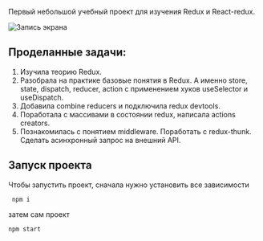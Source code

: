Первый небольшой учебный проект для изучения Redux и React-redux. 

![Запись экрана](https://github.com/Listag/redux-sandbox/blob/main/public/%D0%97%D0%B0%D0%BF%D0%B8%D1%81%D1%8C%20%D0%BF%D1%80%D0%B8%D0%BB%D0%BE%D0%B6%D0%B5%D0%BD%D0%B8%D1%8F.gif)

## Проделанные задачи:

1. Изучила теорию Redux.
2. Разобрала на практике базовые понятия в Redux. А именно store, state, dispatch, reducer, action с применением хуков useSelector и useDispatch.
3. Добавила combine reducers и подключила redux devtools.
4. Поработала с массивами в состоянии redux, написала actions creators.
5. Познакомилась с понятием middleware. Поработать с redux-thunk. Сделать асинхронный запрос на внешний API.

## Запуск проекта

Чтобы запустить проект, сначала нужно установить все зависимости

```
 npm i
```

затем сам проект

```
npm start
```
